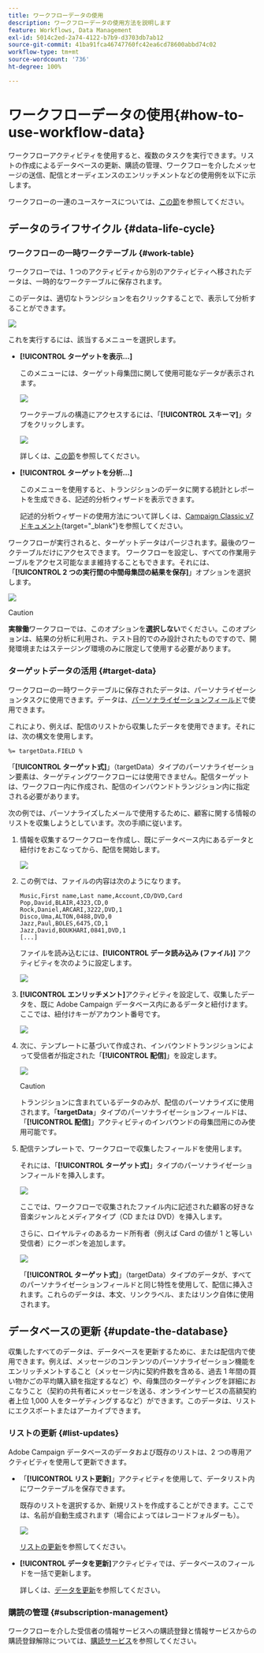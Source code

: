 ```yaml
---
title: ワークフローデータの使用
description: ワークフローデータの使用方法を説明します
feature: Workflows, Data Management
exl-id: 5014c2ed-2a74-4122-b7b9-d3703db7ab12
source-git-commit: 41ba91fca46747760fc42ea6cd78600abbd74c02
workflow-type: tm+mt
source-wordcount: '736'
ht-degree: 100%

---
```


# ワークフローデータの使用{#how-to-use-workflow-data}

ワークフローアクティビティを使用すると、複数のタスクを実行できます。リストの作成によるデータベースの更新、購読の管理、ワークフローを介したメッセージの送信、配信とオーディエンスのエンリッチメントなどの使用例を以下に示します。

ワークフローの一連のユースケースについては、[この節](workflow-use-cases.md)を参照してください。

## データのライフサイクル {#data-life-cycle}

### ワークフローの一時ワークテーブル {#work-table}

ワークフローでは、1 つのアクティビティから別のアクティビティへ移されたデータは、一時的なワークテーブルに保存されます。


このデータは、適切なトランジションを右クリックすることで、表示して分析することができます。

![](assets/wf-right-click-analyze.png)

これを実行するには、該当するメニューを選択します。

* **[!UICONTROL ターゲットを表示...]**

  このメニューには、ターゲット母集団に関して使用可能なデータが表示されます。

  ![](assets/wf-right-click-display.png)

  ワークテーブルの構造にアクセスするには、「**[!UICONTROL スキーマ]**」タブをクリックします。

  ![](assets/wf-right-click-schema.png)

  詳しくは、[この節](monitor-workflow-execution.md#worktables-and-workflow-schema)を参照してください。

* **[!UICONTROL ターゲットを分析...]**

  このメニューを使用すると、トランジションのデータに関する統計とレポートを生成できる、記述的分析ウィザードを表示できます。

  記述的分析ウィザードの使用方法について詳しくは、[Campaign Classic v7 ドキュメント](https://experienceleague.adobe.com/docs/campaign-classic/using/reporting/analyzing-populations/about-descriptive-analysis.html?lang=ja){target="_blank"}を参照してください。

ワークフローが実行されると、ターゲットデータはパージされます。最後のワークテーブルだけにアクセスできます。
ワークフローを設定し、すべての作業用テーブルをアクセス可能なまま維持することもできます。それには、「**[!UICONTROL 2 つの実行間の中間母集団の結果を保存]**」オプションを選択します。

![](assets/wf-purge-data-option.png)

>[!CAUTION]
>
>**実稼働**&#x200B;ワークフローでは、このオプションを&#x200B;**選択しない**&#x200B;でください。このオプションは、結果の分析に利用され、テスト目的でのみ設計されたものですので、開発環境またはステージング環境のみに限定して使用する必要があります。


### ターゲットデータの活用 {#target-data}

ワークフローの一時ワークテーブルに保存されたデータは、パーソナライゼーションタスクに使用できます。データは、[パーソナライゼーションフィールド](../../v8/send/personalization-fields.md)で使用できます。

これにより、例えば、配信のリストから収集したデータを使用できます。それには、次の構文を使用します。

```
%= targetData.FIELD %
```

「**[!UICONTROL ターゲット式]**」（targetData）タイプのパーソナライゼーション要素は、ターゲティングワークフローには使用できません。配信ターゲットは、ワークフロー内に作成され、配信のインバウンドトランジション内に指定される必要があります。

次の例では、パーソナライズしたメールで使用するために、顧客に関する情報のリストを収集しようとしています。次の手順に従います。

1. 情報を収集するワークフローを作成し、既にデータベース内にあるデータと紐付けをおこなってから、配信を開始します。

   ![](assets/wf-targetdata-sample-1.png)

1. この例では、ファイルの内容は次のようになります。

   ```
   Music,First name,Last name,Account,CD/DVD,Card
   Pop,David,BLAIR,4323,CD,0
   Rock,Daniel,ARCARI,3222,DVD,1
   Disco,Uma,ALTON,0488,DVD,0
   Jazz,Paul,BOLES,6475,CD,1
   Jazz,David,BOUKHARI,0841,DVD,1
   [...]
   ```

   ファイルを読み込むには、**[!UICONTROL データ読み込み (ファイル)]** アクティビティを次のように設定します。

   ![](assets/wf-targetdata-sample-2.png)

1. **[!UICONTROL エンリッチメント]**&#x200B;アクティビティを設定して、収集したデータを、既に Adobe Campaign データベース内にあるデータと紐付けます。ここでは、紐付けキーがアカウント番号です。

   ![](assets/wf-targetdata-sample-3.png)

1. 次に、テンプレートに基づいて作成され、インバウンドトランジションによって受信者が指定された「**[!UICONTROL 配信]**」を設定します。

   ![](assets/wf-targetdata-sample-4.png)

   >[!CAUTION]
   >
   >トランジションに含まれているデータのみが、配信のパーソナライズに使用されます。「**targetData**」タイプのパーソナライゼーションフィールドは、「**[!UICONTROL 配信]**」アクティビティのインバウンドの母集団用にのみ使用可能です。

1. 配信テンプレートで、ワークフローで収集したフィールドを使用します。

   それには、「**[!UICONTROL ターゲット式]**」タイプのパーソナライゼーションフィールドを挿入します。

   ![](assets/wf-targetdata-sample-5.png)

   ここでは、ワークフローで収集されたファイル内に記述された顧客の好きな音楽ジャンルとメディアタイプ（CD または DVD）を挿入します。

   さらに、ロイヤルティのあるカード所有者（例えば Card の値が 1 と等しい受信者）にクーポンを追加します。


   ![](assets/wf-targetdata-sample-6.png)

   「**[!UICONTROL ターゲット式]**」（targetData）タイプのデータが、すべてのパーソナライゼーションフィールドと同じ特性を使用して、配信に挿入されます。これらのデータは、本文、リンクラベル、またはリンク自体に使用されます。


## データベースの更新 {#update-the-database}

収集したすべてのデータは、データベースを更新するために、または配信内で使用できます。例えば、メッセージのコンテンツのパーソナライゼーション機能をエンリッチメントすること（メッセージ内に契約件数を含める、過去 1 年間の買い物かごの平均購入額を指定するなど）や、母集団のターゲティングを詳細におこなうこと（契約の共有者にメッセージを送る、オンラインサービスの高額契約者上位 1,000 人をターゲティングするなど）ができます。このデータは、リストにエクスポートまたはアーカイブできます。

### リストの更新  {#list-updates}

Adobe Campaign データベースのデータおよび既存のリストは、2 つの専用アクティビティを使用して更新できます。

* 「**[!UICONTROL リスト更新]**」アクティビティを使用して、データリスト内にワークテーブルを保存できます。

  既存のリストを選択するか、新規リストを作成することができます。ここでは、名前が自動生成されます（場合によってはレコードフォルダーも）。

  ![](assets/s_user_create_list.png)

  [リストの更新](list-update.md)を参照してください。

* **[!UICONTROL データを更新]**&#x200B;アクティビティでは、データベースのフィールドを一括で更新します。

  詳しくは、[データを更新](update-data.md)を参照してください。

### 購読の管理 {#subscription-management}

ワークフローを介した受信者の情報サービスへの購読登録と情報サービスからの購読登録解除については、[購読サービス](subscription-services.md)を参照してください。
